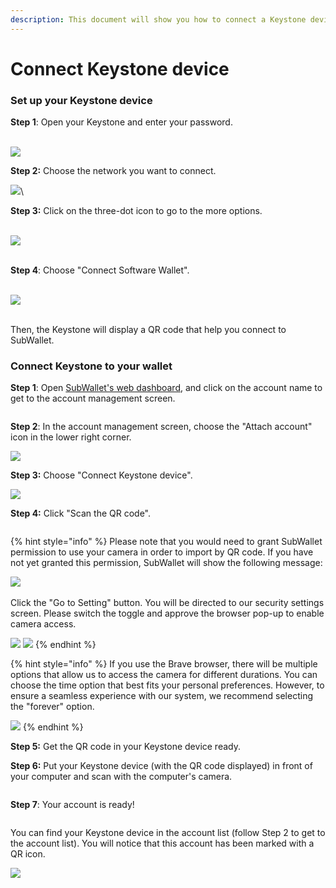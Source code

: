 ```yaml
---
description: This document will show you how to connect a Keystone device to SubWallet.
---
```


# Connect Keystone device

### Set up your Keystone device

**Step 1**: Open your Keystone and enter your password.

\
![](<../../.gitbook/assets/image (12) (1).png>)



**Step 2:** Choose the network you want to connect.



&#x20;![](<../../.gitbook/assets/image (13) (1).png>)\


**Step 3:** Click on the three-dot icon to go to the more options.

\
![](<../../.gitbook/assets/image (14) (1).png>)

\
**Step 4**: Choose "Connect Software Wallet".

\
![](<../../.gitbook/assets/image (15) (1).png>)

\
Then, the Keystone will display a QR code that help you connect to SubWallet.

### Connect Keystone to your wallet

**Step 1**: Open [SubWallet's web dashboard](https://web.subwallet.app/welcome), and click on the account name to get to the account management screen.&#x20;

<figure><img src="../../.gitbook/assets/image (36) (1) (1).png" alt=""><figcaption></figcaption></figure>

**Step 2**: In the account management screen, choose the "Attach account" icon in the lower right corner.

![](<../../.gitbook/assets/image (38) (1) (1).png>)

**Step 3:** Choose "Connect Keystone device".

![](<../../.gitbook/assets/image (39) (1) (1).png>)

**Step 4:** Click "Scan the QR code".

<figure><img src="../../.gitbook/assets/image (40) (1) (1).png" alt=""><figcaption></figcaption></figure>

{% hint style="info" %}
Please note that you would need to grant SubWallet permission to use your camera in order to import by QR code. If you have not yet granted this permission, SubWallet will show the following message:

![](<../../.gitbook/assets/image (188).png>)\
\
Click the "Go to Setting" button. You will be directed to our security settings screen. Please switch the toggle and approve the browser pop-up to enable camera access.

![](<../../.gitbook/assets/image (189).png>) ![](<../../.gitbook/assets/image (190).png>)
{% endhint %}

{% hint style="info" %}
If you use the Brave browser, there will be multiple options that allow us to access the camera for different durations. You can choose the time option that best fits your personal preferences. However, to ensure a seamless experience with our system, we recommend selecting the "forever" option.

![](<../../.gitbook/assets/image (198).png>)&#x20;
{% endhint %}

**Step 5:** Get the QR code in your Keystone device ready.

**Step 6:** Put your Keystone device (with the QR code displayed) in front of your computer and scan with the computer's camera.

<figure><img src="../../.gitbook/assets/image (41) (1) (1).png" alt=""><figcaption></figcaption></figure>

**Step 7**: Your account is ready!&#x20;

<figure><img src="../../.gitbook/assets/image (42) (1) (1).png" alt=""><figcaption></figcaption></figure>

You can find your Keystone device in the account list (follow Step 2 to get to the account list). You will notice that this account has been marked with a QR icon.&#x20;

![](<../../.gitbook/assets/image (44) (1) (1).png>)
